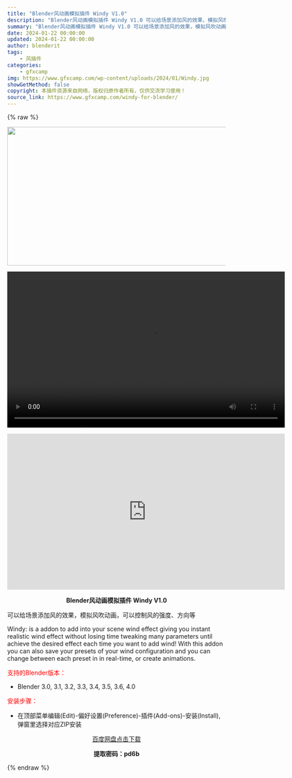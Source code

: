 ```yaml
---
title: "Blender风动画模拟插件 Windy V1.0"
description: "Blender风动画模拟插件 Windy V1.0 可以给场景添加风的效果，模拟风吹动画，可以控制风的强度、方向等 Windy: is a addon to add into your scene w..."
summary: "Blender风动画模拟插件 Windy V1.0 可以给场景添加风的效果，模拟风吹动画，可以控制风的强度、方向等 Windy: is a addon to add into your scene w..."
date: 2024-01-22 00:00:00
updated: 2024-01-22 00:00:00
author: blenderit
tags: 
    - 风插件
categories:
    - gfxcamp
img: https://www.gfxcamp.com/wp-content/uploads/2024/01/Windy.jpg
showGetMethod: false
copyright: 本插件资源来自网络，版权归原作者所有，仅供交流学习使用！
source_link: https://www.gfxcamp.com/windy-for-blender/
---
```


{% raw %}
<div><p><img decoding="async" class="aligncenter size-full wp-image-118037" src="https://www.gfxcamp.com/wp-content/uploads/2024/01/Windy.jpg" data-src="https://www.gfxcamp.com/wp-content/uploads/2024/01/Windy.jpg" alt="" width="640" height="320" data-srcset="https://www.gfxcamp.com/wp-content/uploads/2024/01/Windy.jpg 640w, https://www.gfxcamp.com/wp-content/uploads/2024/01/Windy-150x75.jpg 150w" data-sizes="(max-width: 640px) 100vw, 640px"><br>
</p><center><div style="width: 640px;" class="wp-video"><!--[if lt IE 9]><script>document.createElement('video');</script><![endif]-->
<video class="wp-video-shortcode" id="video-118041-1" width="640" height="360" preload="true" controls="controls"><source type="video/mp4" src="http://cloud.video.taobao.com/play/u/null/p/1/e/6/t/1/447843287398.mp4?_=1"></source><a href="http://cloud.video.taobao.com/play/u/null/p/1/e/6/t/1/447843287398.mp4">http://cloud.video.taobao.com/play/u/null/p/1/e/6/t/1/447843287398.mp4</a></video></div></center><p style="text-align: center;"><iframe loading="lazy" src="https://player.youku.com/embed/XNjM2MDc0Njk5Mg==" width="640" height="360" frameborder="0" allowfullscreen="allowfullscreen" data-mce-fragment="1"></iframe></p><p style="text-align: center;"><strong>Blender风动画模拟插件 Windy V1.0</strong></p><p>可以给场景添加风的效果，模拟风吹动画，可以控制风的强度、方向等</p><p>Windy: is a addon to add into your scene wind effect giving you instant realistic wind effect without losing time tweaking many parameters until achieve the desired effect each time you want to add wind! With this addon you can also save your presets of your wind configuration and you can change between each preset in in real-time, or create animations.</p><p style="text-align: left;"><span style="color: #ff0000;">支持的Blender版本：</span></p><ul>
<li style="text-align: left;">Blender 3.0, 3.1, 3.2, 3.3, 3.4, 3.5, 3.6, 4.0</li>
</ul><p style="text-align: left;"><span style="color: #ff0000;">安装步骤：</span></p><ul>
<li>在顶部菜单编辑(Edit)-偏好设置(Preference)-插件(Add-ons)-安装(Install),弹窗里选择对应ZIP安装</li>
</ul><p style="text-align: center;"><a class="maxbutton-3 maxbutton maxbutton-baidu" target="_blank" rel="noopener" href="https://pan.baidu.com/s/1aSm8sO8T39qSumVzekb0MQ?pwd=pd6b"><span class="mb-text">百度网盘点击下载</span></a></p><p style="text-align: center;"><strong>提取密码：pd6b</strong></p></div>
<div style="display: none">gfxcamp</div>
{% endraw %}